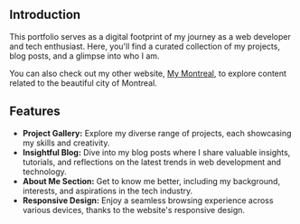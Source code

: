 ## Introduction

This portfolio serves as a digital footprint of my journey as a web developer and tech enthusiast. Here, you'll find a curated collection of my projects, blog posts, and a glimpse into who I am.

You can also check out my other website, [My Montreal](https://danielgaudreault.github.io/MyMontreal/), to explore content related to the beautiful city of Montreal.

## Features

- **Project Gallery:** Explore my diverse range of projects, each showcasing my skills and creativity.
- **Insightful Blog:** Dive into my blog posts where I share valuable insights, tutorials, and reflections on the latest trends in web development and technology.
- **About Me Section:** Get to know me better, including my background, interests, and aspirations in the tech industry.
- **Responsive Design:** Enjoy a seamless browsing experience across various devices, thanks to the website's responsive design.
